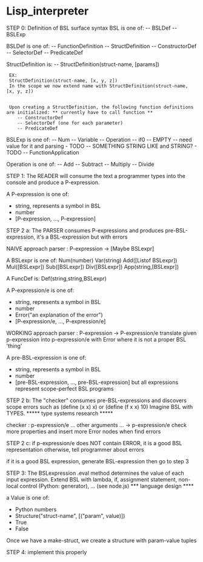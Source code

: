 # Lisp_interpreter

STEP 0:
 Definition of BSL surface syntax
 BSL is one of:
   -- BSLDef 
   -- BSLExp
    
 BSLDef is one of:
    -- FunctionDefinition
    -- StructDefinition
    -- ConstructorDef
    -- SelectorDef
    -- PredicateDef

 StructDefinition is:
    -- StructDefinition(struct-name, [params])
    
     EX:
     StructDefinition(struct-name, [x, y, z])
     In the scope we now extend name with StructDefinition(struct-name, [x, y, z])


     Upon creating a StructDefinition, the following function definitions are initialized: ** currently have to call function **
        -- ConstructorDef
        -- SelectorDef (one for each parameter)
        -- PredicateDef
              
 BSLExp is one of:
    -- Num
    -- Variable
    -- Operation
    -- if0
    -- EMPTY -- need value for it and parsing - TODO
    -- SOMETHING STRING LIKE and STRING? - TODO
    -- FunctionApplication
    
 Operation is one of:
    -- Add
    -- Subtract
    -- Multiply
    -- Divide

   
STEP 1:
 The READER will consume the text a programmer types into the console and produce a P-expression.

A P-expression is one of:
 - string, represents a symbol in BSL
 - number
 - [P-expression, ..., P-expression]

STEP 2 a:
 The PARSER consumes P-expressions and produces pre-BSL-expression, it's a BSL-expression but with errors

 NAIVE approach
 parser : P-expression -> [Maybe BSLexpr]

A BSLexpr is one of:
  Num(number)
  Var(string)
  Add([Listof BSLexpr])
  Mul([BSLexpr])
  Sub([BSLexpr])
  Div([BSLexpr])
  App(string,[BSLexpr])

 A FuncDef is:
   Def(string,string,BSLexpr)

A P-expression/e is one of:
 - string, represents a symbol in BSL
 - number
 - Error("an explanation of the error")
 - [P-expression/e, ..., P-expression/e]

 WORKING approach
 parser : P-expression -> P-expression/e
 translate given p-expression into p-expression/e with Error where it is not a proper BSL 'thing'

A pre-BSL-expression is one of:
 - string, represents a symbol in BSL
 - number
 - [pre-BSL-expression, ..., pre-BSL-expression]
 but all expressions represent scope-perfect BSL programs

STEP 2 b:
 The "checker" consumes pre-BSL-expressions and discovers scope errors such as (define (x x) x) or (define (f x x) 10)
 Imagine BSL with TYPES. ***** type systems research *****

 checker : p-expression/e ... other arguments ... -> p-expression/e
 check more properties and insert more Error nodes when find errors

 STEP 2 c:
 if p-expression/e does NOT contain ERROR, it is a good BSL representation
 otherwise, tell programmer about errors

 if it is a good BSL expression, generate BSL-expression then go to step 3

STEP 3:
 The BSLexpression .eval method determines the value of each input expression.
 Extend BSL with lambda, if, assignment statement, non-local control (Python: generator), ... (see node.js)
    *** language design ****

 a Value is one of:
 - Python numbers
 - Structure("struct-name", [("param", value)])
 - True
 - False
   
  Once we have a make-struct, we create a structure with param-value tuples

 STEP 4: implement this properly


